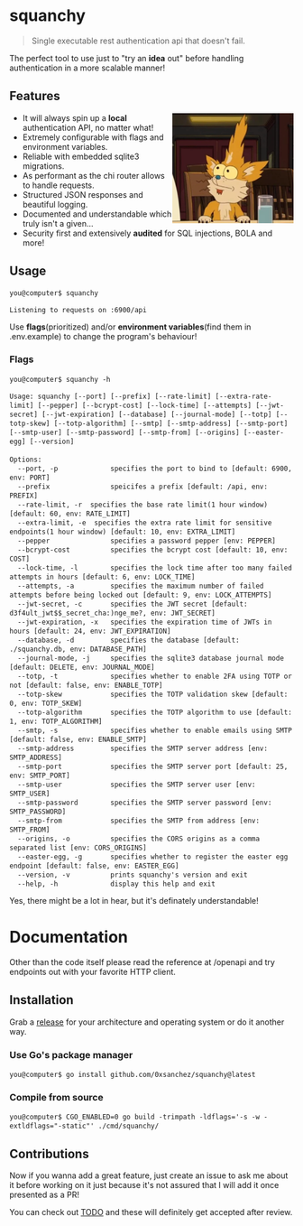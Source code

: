 # squanchy
> Single executable rest authentication api that doesn't fail.

The perfect tool to use just to "try an **idea** out" before handling authentication in a more scalable manner!

## Features

<img align="right" width="215" src="./squanchy.png">

* It will always spin up a **local** authentication API, no matter what!
* Extremely configurable with flags and environment variables.
* Reliable with embedded sqlite3 migrations.
* As performant as the chi router allows to handle requests.
* Structured JSON responses and beautiful logging.
* Documented and understandable which truly isn't a given...
* Security first and extensively **audited** for SQL injections, BOLA and more!

## Usage
```
you@computer$ squanchy
```
```
Listening to requests on :6900/api
```

Use **flags**(prioritized) and/or **environment variables**(find them in .env.example) to change the program's behaviour!

### Flags
```
you@computer$ squanchy -h
```
```
Usage: squanchy [--port] [--prefix] [--rate-limit] [--extra-rate-limit] [--pepper] [--bcrypt-cost] [--lock-time] [--attempts] [--jwt-secret] [--jwt-expiration] [--database] [--journal-mode] [--totp] [--totp-skew] [--totp-algorithm] [--smtp] [--smtp-address] [--smtp-port] [--smtp-user] [--smtp-password] [--smtp-from] [--origins] [--easter-egg] [--version]

Options:
  --port, -p             specifies the port to bind to [default: 6900, env: PORT]
  --prefix               speicifes a prefix [default: /api, env: PREFIX]
  --rate-limit, -r  specifies the base rate limit(1 hour window) [default: 60, env: RATE_LIMIT]
  --extra-limit, -e  specifies the extra rate limit for sensitive endpoints(1 hour window) [default: 10, env: EXTRA_LIMIT]
  --pepper               specifies a password pepper [env: PEPPER]
  --bcrypt-cost          specifies the bcrypt cost [default: 10, env: COST]
  --lock-time, -l        specifies the lock time after too many failed attempts in hours [default: 6, env: LOCK_TIME]
  --attempts, -a         specifies the maximum number of failed attempts before being locked out [default: 9, env: LOCK_ATTEMPTS]
  --jwt-secret, -c       specifies the JWT secret [default: d3f4ult_jwt$$_secret_cha:)nge_me?, env: JWT_SECRET]
  --jwt-expiration, -x   specifies the expiration time of JWTs in hours [default: 24, env: JWT_EXPIRATION]
  --database, -d         specifies the database [default: ./squanchy.db, env: DATABASE_PATH]
  --journal-mode, -j     specifies the sqlite3 database journal mode [default: DELETE, env: JOURNAL_MODE]
  --totp, -t             specifies whether to enable 2FA using TOTP or not [default: false, env: ENABLE_TOTP]
  --totp-skew            specifies the TOTP validation skew [default: 0, env: TOTP_SKEW]
  --totp-algorithm       specifies the TOTP algorithm to use [default: 1, env: TOTP_ALGORITHM]
  --smtp, -s             specifies whether to enable emails using SMTP [default: false, env: ENABLE_SMTP]
  --smtp-address         specifies the SMTP server address [env: SMTP_ADDRESS]
  --smtp-port            specifies the SMTP server port [default: 25, env: SMTP_PORT]
  --smtp-user            specifies the SMTP server user [env: SMTP_USER]
  --smtp-password        specifies the SMTP server password [env: SMTP_PASSWORD]
  --smtp-from            specifies the SMTP from address [env: SMTP_FROM]
  --origins, -o          specifies the CORS origins as a comma separated list [env: CORS_ORIGINS]
  --easter-egg, -g       specifies whether to register the easter egg endpoint [default: false, env: EASTER_EGG]
  --version, -v          prints squanchy's version and exit
  --help, -h             display this help and exit
```
Yes, there might be a lot in hear, but it's definately understandable!

# Documentation
Other than the code itself please read the reference at /openapi and try endpoints out with your favorite HTTP client.

## Installation
Grab a [release](https://github.com/squanchy) for your architecture and operating system or do it another way.

### Use Go's package manager
```
you@computer$ go install github.com/0xsanchez/squanchy@latest
```

### Compile from source
```
you@computer$ CGO_ENABLED=0 go build -trimpath -ldflags='-s -w -extldflags="-static"' ./cmd/squanchy/
```

## Contributions
Now if you wanna add a great feature, just create an issue to ask me about it before working on it just because it's not assured that I will add it once presented as a PR!

You can check out [TODO](./TODO.md) and these will definitely get accepted after review.
